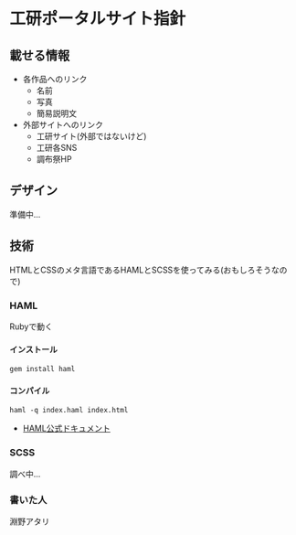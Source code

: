 # 工研ポータルサイト指針
## 載せる情報
- 各作品へのリンク
    - 名前
    - 写真
    - 簡易説明文
- 外部サイトへのリンク
    - 工研サイト(外部ではないけど)
    - 工研各SNS
    - 調布祭HP
## デザイン
準備中...
## 技術
HTMLとCSSのメタ言語であるHAMLとSCSSを使ってみる(おもしろそうなので)
### HAML
Rubyで動く
#### インストール
`gem install haml`
#### コンパイル
`haml -q index.haml index.html`
- [HAML公式ドキュメント](https://haml.info/docs/yardoc/file.REFERENCE.html)
### SCSS
調べ中...
### 書いた人
淵野アタリ
